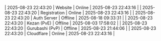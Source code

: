 | 2025-08-23 22:43:20 | Website | Online | 2025-08-23 22:43:16 |
| 2025-08-23 22:43:20 | Registration | Online | 2025-08-23 22:43:16 |
| 2025-08-23 22:43:20 | Auth Server | Offline | 2025-08-18 09:33:31 |
| 2025-08-23 22:43:20 | Kezan (PvE) | Offline | 2025-08-03 17:58:02 |
| 2025-08-23 22:43:20 | Gurubashi (PvP) | Offline | 2025-08-23 21:44:06 |
| 2025-08-23 22:43:20 | Cloudflare | Online | 2025-08-23 22:43:16 |
